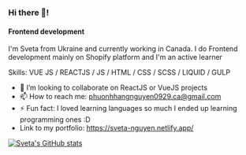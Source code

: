 ### Hi there 👋!
#### Frontend development

I'm Sveta from Ukraine and currently working in Canada. I do Frontend development mainly on Shopify platform and I'm an active learner

Skills: VUE JS / REACTJS / JS / HTML / CSS / SCSS / LIQUID / GULP
 
- 👯 I’m looking to collaborate on ReactJS or VueJS projects 
- 📫 How to reach me: phuonhhangnguyen0929.ca@gmail.com 
- ⚡ Fun fact: I loved learning languages so much I ended up learning programming ones :D 
- Link to my portfolio: https://sveta-nguyen.netlify.app/

[![Sveta's GitHub stats](https://github-readme-stats.vercel.app/api?username=svetanguyen)](https://github.com/svetanguyen/github-readme-stats)


